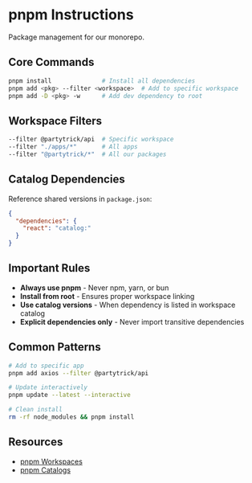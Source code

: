 # pnpm Instructions

Package management for our monorepo.

## Core Commands

```bash
pnpm install              # Install all dependencies
pnpm add <pkg> --filter <workspace>  # Add to specific workspace
pnpm add -D <pkg> -w      # Add dev dependency to root
```

## Workspace Filters

```bash
--filter @partytrick/api  # Specific workspace
--filter "./apps/*"       # All apps
--filter "@partytrick/*"  # All our packages
```

## Catalog Dependencies

Reference shared versions in `package.json`:

```json
{
  "dependencies": {
    "react": "catalog:"
  }
}
```

## Important Rules

- **Always use pnpm** - Never npm, yarn, or bun
- **Install from root** - Ensures proper workspace linking
- **Use catalog versions** - When dependency is listed in workspace catalog
- **Explicit dependencies only** - Never import transitive dependencies

## Common Patterns

```bash
# Add to specific app
pnpm add axios --filter @partytrick/api

# Update interactively
pnpm update --latest --interactive

# Clean install
rm -rf node_modules && pnpm install
```

## Resources

- [pnpm Workspaces](https://pnpm.io/workspaces)
- [pnpm Catalogs](https://pnpm.io/catalogs)
